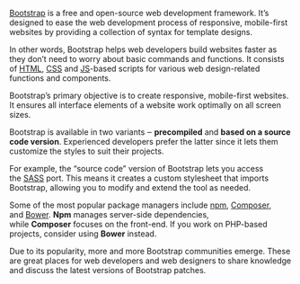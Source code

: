 [Bootstrap](https://getbootstrap.com/) is a free and open-source web development framework. It’s designed to ease the web development process of responsive, mobile-first websites by providing a collection of syntax for template designs.

In other words, Bootstrap helps web developers build websites faster as they don’t need to worry about basic commands and functions. It consists of [HTML](../web/html.md), [CSS](../programming/css.md) and [JS](../programming/js.md)-based scripts for various web design-related functions and components.

Bootstrap’s primary objective is to create responsive, mobile-first websites. It ensures all interface elements of a website work optimally on all screen sizes.

Bootstrap is available in two variants ‒ **precompiled** and **based on a source code version**. Experienced developers prefer the latter since it lets them customize the styles to suit their projects.

For example, the “source code” version of Bootstrap lets you access the [SASS](../web/sass.md) port. This means it creates a custom stylesheet that imports Bootstrap, allowing you to modify and extend the tool as needed.

Some of the most popular package managers include [npm](../misc/npm.md), [Composer](https://getcomposer.org/), and [Bower](https://bower.io/). **Npm** manages server-side dependencies, while **Composer** focuses on the front-end. If you work on PHP-based projects, consider using **Bower** instead.

Due to its popularity, more and more Bootstrap communities emerge. These are great places for web developers and web designers to share knowledge and discuss the latest versions of Bootstrap patches.